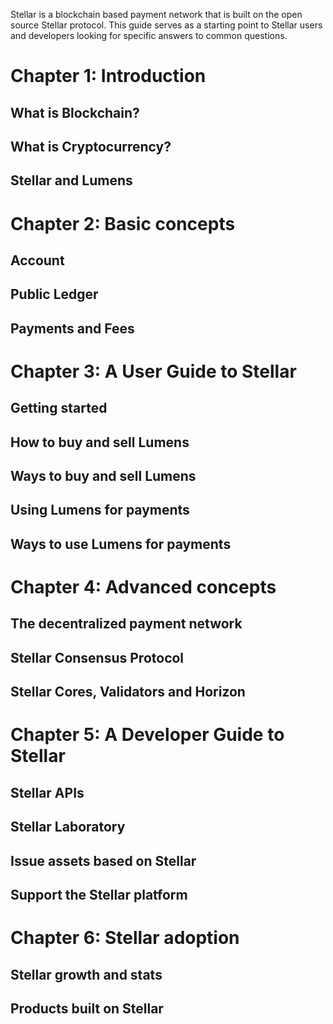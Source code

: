 Stellar is a blockchain based payment network that is built on the open source Stellar protocol. This guide serves as a starting point to Stellar users and developers looking for specific answers to common questions.



# Chapter 1: Introduction
## What is Blockchain?
## What is Cryptocurrency?
## Stellar and Lumens

# Chapter 2: Basic concepts
## Account
## Public Ledger
## Payments and Fees

# Chapter 3: A User Guide to Stellar
## Getting started
## How to buy and sell Lumens
## Ways to buy and sell Lumens
## Using Lumens for payments
## Ways to use Lumens for payments

# Chapter 4: Advanced concepts
## The decentralized payment network
## Stellar Consensus Protocol
## Stellar Cores, Validators and Horizon

# Chapter 5: A Developer Guide to Stellar
## Stellar APIs
## Stellar Laboratory
## Issue assets based on Stellar
## Support the Stellar platform

# Chapter 6: Stellar adoption
## Stellar growth and stats
## Products built on Stellar
